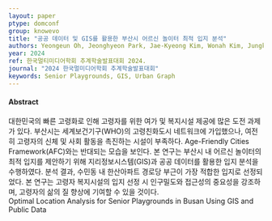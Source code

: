 ```yaml
---
layout: paper
ptype: domconf
group: knowevo
title: "공공 데이터 및 GIS를 활용한 부산시 어르신 놀이터 최적 입지 분석"
authors: Yeongeun Oh, Jeonghyeon Park, Jae-Kyeong Kim, Wonah Kim, Jungkyu Han, Sejin Chun
year: 2024
ref: 한국멀티미디어학회 추계학술발표대회 2024.
journal: "2024 한국멀미디어학회 추계학술발표대회"
keywords: Senior Playgrounds, GIS, Urban Graph
---
```


<h4><span class="badge badge-info">Abstract</span></h4>
대한민국의 빠른 고령화로 인해 고령자를 위한 여가 및 복지시설 제공에 많은 도전 과제가 있다. 부산시는 세계보건기구(WHO)의 고령친화도시 네트워크에 가입했으나, 여전히 고령자의 신체 및 사회 활동을 촉진하는 시설이 부족하다. Age-Friendly Cities Framework(AFC)와는 반대되는 모습을 보인다. 본 연구는 부산시 내 어르신 놀이터의 최적 입지를 제안하기 위해 지리정보시스템(GIS)과 공공 데이터를 활용한 입지 분석을 수행하였다. 분석 결과, 수민동 내 한산아파트 경로당 부근이 가장 적합한 입지로 선정되었다. 본 연구는 고령자 복지시설의 입지 선정 시 인구밀도와 접근성의 중요성을 강조하며, 고령자의 삶의 질 향상에 기여할 수 있을 것이다.
<div class="alert alert-warning" role="alert">
   Optimal Location Analysis for Senior Playgrounds in Busan Using GIS and Public Data
</div>